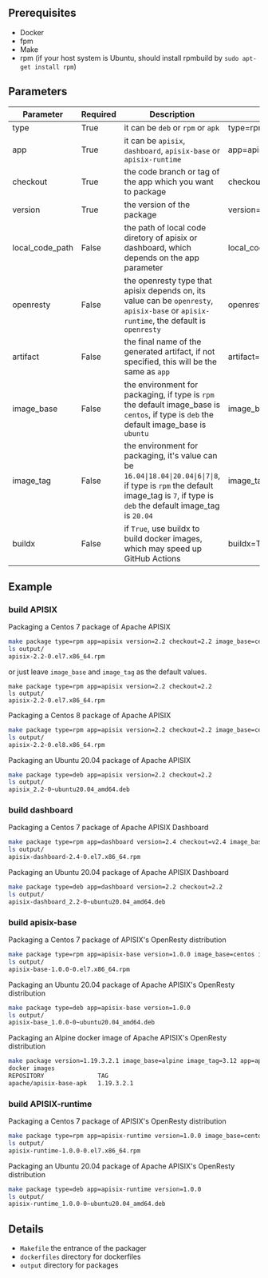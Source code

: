 ## Prerequisites

- Docker
- fpm
- Make
- rpm (if your host system is Ubuntu, should install rpmbuild by `sudo apt-get install rpm`)

## Parameters
| Parameter       | Required | Description                                                                                                                                                                       | Example                              |
|-----------------|----------|-----------------------------------------------------------------------------------------------------------------------------------------------------------------------------------|--------------------------------------|
| type            | True     | it can be `deb` or `rpm` or `apk`                                                                                                                                                 | type=rpm                             |
| app             | True     | it can be `apisix`, `dashboard`, `apisix-base` or `apisix-runtime`                                                                                                                | app=apisix                           |
| checkout        | True     | the code branch or tag of the app which you want to package                                                                                                                       | checkout=2.1 or checkout=v2.1        |
| version         | True     | the version of the package                                                                                                                                                        | version=10.10                        |
| local_code_path | False    | the path of local code diretory of apisix or dashboard, which depends on the app parameter                                                                                        | local_code_path=/home/vagrant/apisix |
| openresty       | False    | the openresty type that apisix depends on, its value can be `openresty`, `apisix-base` or `apisix-runtime`, the default is `openresty`                                            | openresty=apisix-base                |
| artifact        | False    | the final name of the generated artifact, if not specified, this will be the same as `app`                                                                                        | artifact=apisix                      |
| image_base      | False    | the environment for packaging, if type is `rpm` the default image_base is `centos`, if type is `deb` the default image_base is `ubuntu`                                           | image_base=centos                    |
| image_tag       | False    | the environment for packaging, it's value can be `16.04\|18.04\|20.04\|6\|7\|8`, if type is `rpm` the default image_tag is `7`, if type is `deb` the default image_tag is `20.04` | image_tag=7                          |
| buildx          | False    | if `True`, use buildx to build docker images, which may speed up GitHub Actions                                                                                                   | buildx=True                          |

## Example

### build APISIX

Packaging a Centos 7 package of Apache APISIX
```sh
make package type=rpm app=apisix version=2.2 checkout=2.2 image_base=centos image_tag=7
ls output/
apisix-2.2-0.el7.x86_64.rpm
```
or just leave `image_base` and `image_tag` as the default values.
```
make package type=rpm app=apisix version=2.2 checkout=2.2
ls output/
apisix-2.2-0.el7.x86_64.rpm
```

Packaging a Centos 8 package of Apache APISIX
```sh
make package type=rpm app=apisix version=2.2 checkout=2.2 image_base=centos image_tag=8
ls output/
apisix-2.2-0.el8.x86_64.rpm
```

Packaging an Ubuntu 20.04 package of Apache APISIX
```sh
make package type=deb app=apisix version=2.2 checkout=2.2
ls output/
apisix_2.2-0~ubuntu20.04_amd64.deb
```

### build dashboard

Packaging a Centos 7 package of Apache APISIX Dashboard
```sh
make package type=rpm app=dashboard version=2.4 checkout=v2.4 image_base=centos image_tag=7
ls output/
apisix-dashboard-2.4-0.el7.x86_64.rpm
```

Packaging an Ubuntu 20.04 package of Apache APISIX Dashboard
```sh
make package type=deb app=dashboard version=2.2 checkout=2.2
ls output/
apisix-dashboard_2.2-0~ubuntu20.04_amd64.deb
```

### build apisix-base

Packaging a Centos 7 package of APISIX's OpenResty distribution
```sh
make package type=rpm app=apisix-base version=1.0.0 image_base=centos image_tag=7
ls output/
apisix-base-1.0.0-0.el7.x86_64.rpm
```

Packaging an Ubuntu 20.04 package of Apache APISIX's OpenResty distribution
```sh
make package type=deb app=apisix-base version=1.0.0
ls output/
apisix-base_1.0.0-0~ubuntu20.04_amd64.deb
```

Packaging an Alpine docker image of Apache APISIX's OpenResty distribution
```sh
make package version=1.19.3.2.1 image_base=alpine image_tag=3.12 app=apisix-base type=apk
docker images
REPOSITORY               TAG         
apache/apisix-base-apk   1.19.3.2.1   
```

### build APISIX-runtime

Packaging a Centos 7 package of APISIX's OpenResty distribution
```sh
make package type=rpm app=apisix-runtime version=1.0.0 image_base=centos image_tag=7
ls output/
apisix-runtime-1.0.0-0.el7.x86_64.rpm
```

Packaging an Ubuntu 20.04 package of Apache APISIX's OpenResty distribution
```sh
make package type=deb app=apisix-runtime version=1.0.0
ls output/
apisix-runtime_1.0.0-0~ubuntu20.04_amd64.deb
```

## Details

- `Makefile` the entrance of the packager
- `dockerfiles` directory for dockerfiles
- `output` directory for packages
